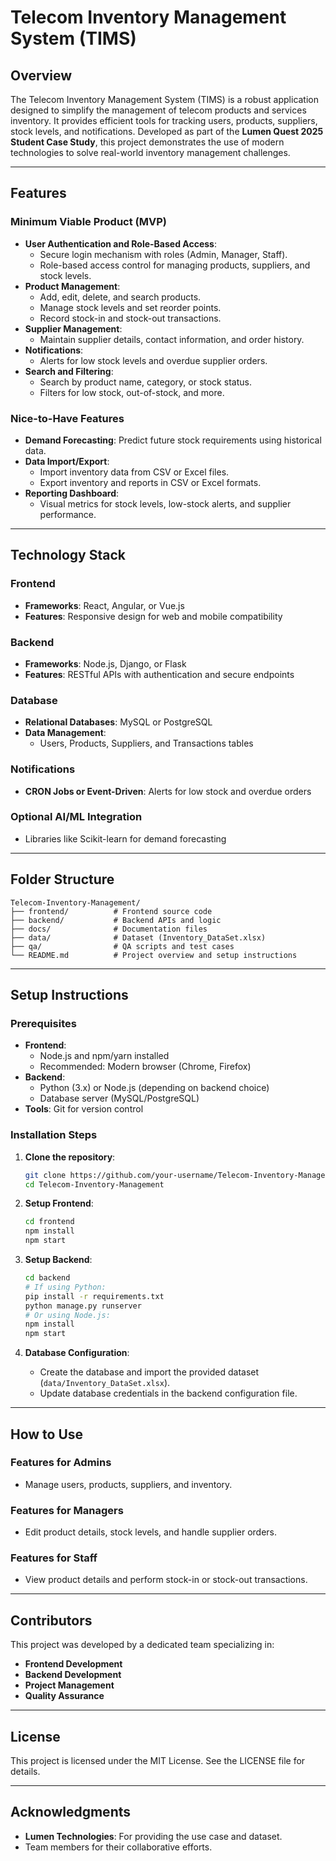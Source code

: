 # Telecom Inventory Management System (TIMS)

## Overview
The Telecom Inventory Management System (TIMS) is a robust application designed to simplify the management of telecom products and services inventory. It provides efficient tools for tracking users, products, suppliers, stock levels, and notifications. Developed as part of the **Lumen Quest 2025 Student Case Study**, this project demonstrates the use of modern technologies to solve real-world inventory management challenges.

---

## Features

### Minimum Viable Product (MVP)
- **User Authentication and Role-Based Access**:
  - Secure login mechanism with roles (Admin, Manager, Staff).
  - Role-based access control for managing products, suppliers, and stock levels.
- **Product Management**:
  - Add, edit, delete, and search products.
  - Manage stock levels and set reorder points.
  - Record stock-in and stock-out transactions.
- **Supplier Management**:
  - Maintain supplier details, contact information, and order history.
- **Notifications**:
  - Alerts for low stock levels and overdue supplier orders.
- **Search and Filtering**:
  - Search by product name, category, or stock status.
  - Filters for low stock, out-of-stock, and more.

### Nice-to-Have Features
- **Demand Forecasting**: Predict future stock requirements using historical data.
- **Data Import/Export**:
  - Import inventory data from CSV or Excel files.
  - Export inventory and reports in CSV or Excel formats.
- **Reporting Dashboard**:
  - Visual metrics for stock levels, low-stock alerts, and supplier performance.

---

## Technology Stack

### Frontend
- **Frameworks**: React, Angular, or Vue.js
- **Features**: Responsive design for web and mobile compatibility

### Backend
- **Frameworks**: Node.js, Django, or Flask
- **Features**: RESTful APIs with authentication and secure endpoints

### Database
- **Relational Databases**: MySQL or PostgreSQL
- **Data Management**:
  - Users, Products, Suppliers, and Transactions tables

### Notifications
- **CRON Jobs or Event-Driven**: Alerts for low stock and overdue orders

### Optional AI/ML Integration
- Libraries like Scikit-learn for demand forecasting

---

## Folder Structure
```
Telecom-Inventory-Management/
├── frontend/          # Frontend source code
├── backend/           # Backend APIs and logic
├── docs/              # Documentation files
├── data/              # Dataset (Inventory_DataSet.xlsx)
├── qa/                # QA scripts and test cases
└── README.md          # Project overview and setup instructions
```

---

## Setup Instructions

### Prerequisites
- **Frontend**:
  - Node.js and npm/yarn installed
  - Recommended: Modern browser (Chrome, Firefox)
- **Backend**:
  - Python (3.x) or Node.js (depending on backend choice)
  - Database server (MySQL/PostgreSQL)
- **Tools**: Git for version control

### Installation Steps

1. **Clone the repository**:
   ```bash
   git clone https://github.com/your-username/Telecom-Inventory-Management.git
   cd Telecom-Inventory-Management
   ```

2. **Setup Frontend**:
   ```bash
   cd frontend
   npm install
   npm start
   ```

3. **Setup Backend**:
   ```bash
   cd backend
   # If using Python:
   pip install -r requirements.txt
   python manage.py runserver
   # Or using Node.js:
   npm install
   npm start
   ```

4. **Database Configuration**:
   - Create the database and import the provided dataset (`data/Inventory_DataSet.xlsx`).
   - Update database credentials in the backend configuration file.

---

## How to Use

### Features for Admins
- Manage users, products, suppliers, and inventory.

### Features for Managers
- Edit product details, stock levels, and handle supplier orders.

### Features for Staff
- View product details and perform stock-in or stock-out transactions.

---

## Contributors
This project was developed by a dedicated team specializing in:
- **Frontend Development**
- **Backend Development**
- **Project Management**
- **Quality Assurance**

---

## License
This project is licensed under the MIT License. See the LICENSE file for details.

---

## Acknowledgments
- **Lumen Technologies**: For providing the use case and dataset.
- Team members for their collaborative efforts.

